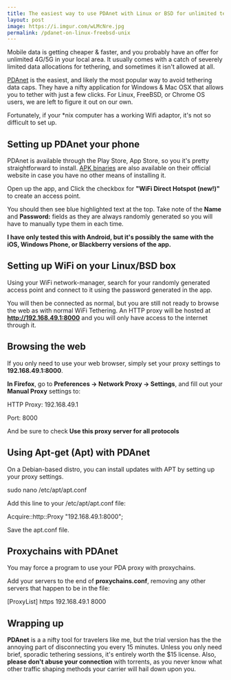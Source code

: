 ```yaml
---
title: The easiest way to use PDAnet with Linux or BSD for unlimited tethering
layout: post
image: https://i.imgur.com/wLMcNre.jpg
permalink: /pdanet-on-linux-freebsd-unix
---
```

Mobile data is getting cheaper & faster, and you probably have an offer for unlimited 4G/5G in your local area. It usually comes with a catch of severely limited data allocations for tethering, and sometimes it isn't allowed at all.

[PDAnet](https://pdanet.co) is the easiest, and likely the most popular way to avoid tethering data caps. They have a nifty application for Windows & Mac OSX that allows you to tether with just a few clicks. For Linux, FreeBSD, or Chrome OS users, we are left to figure it out on our own.

Fortunately, if your *nix computer has a working Wifi adaptor, it's not so difficult to set up.

## Setting up PDAnet your phone

PDAnet is available through the Play Store, App Store, so you it's pretty straightforward to install. [APK binaries](http://pdanet.co/install/) are also available on their official website in case you have no other means of installing it.

Open up the app, and Click the checkbox for **"WiFi Direct Hotspot (new!)"** to create an access point.

You should then see blue highlighted text at the top. Take note of the **Name** and **Password:** fields as they are always randomly generated so you will have to manually type them in each time.

**I have only tested this with Android, but it's possibly the same with the iOS, Windows Phone, or Blackberry versions of the app.**

## Setting up WiFi on your Linux/BSD box

Using your WiFi network-manager, search for your randomly generated access point and connect to it using the password generated in the app.

You will then be connected as normal, but you are still not ready to browse the web as with normal WiFi Tethering. An HTTP proxy will be hosted at **http://192.168.49.1:8000** and you will only have access to the internet through it.

## Browsing the web

If you only need to use your web browser, simply set your proxy settings to **192.168.49.1:8000**.

**In Firefox**, go to **Preferences -> Network Proxy -> Settings**, and fill out your **Manual Proxy** settings to:

  HTTP Proxy: 192.168.49.1 

  Port: 8000

And be sure to check **Use this proxy server for all protocols**

## Using Apt-get (Apt) with PDAnet

On a Debian-based distro, you can install updates with APT by setting up your proxy settings.

  sudo nano /etc/apt/apt.conf

Add this line to your /etc/apt/apt.conf file:

  Acquire::http::Proxy "192.168.49.1:8000";

Save the apt.conf file. 

## Proxychains with PDAnet

You may force a program to use your PDA proxy with proxychains.

Add your servers to the end of **proxychains.conf**, removing any other servers that happen to be in the file:

  [ProxyList]
  https 192.168.49.1 8000

## Wrapping up

**PDAnet** is a a nifty tool for travelers like me, but the trial version has the the annoying part of disconnecting you every 15 minutes. Unless you only need brief, sporadic tethering sessions, it's entirely worth the $15 license.
Also, **please don't abuse your connection** with torrents, as you never know what other traffic shaping methods your carrier will hail down upon you.
